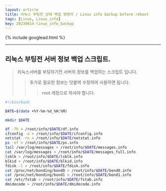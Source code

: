 ```yaml
---
layout: article
title: 리눅스 부팅전 상태 백업 명령어 / Linux info backup before reboot
tags: [Linux, Linux_info]
key: 20230814-linux_info_backup 
---
```


{% include googlead.html %}

---

## 리눅스 부팅전 서버 정보 백업 스크립트.

> 리눅스서버를 부팅하기전 서버의 정보를 백업하는 스크립트 입니다.
>> 추가로 필요한 정보는 덧붙여 수정하여 사용하면 됩니다.
>>> root 계정으로 하셔야 합니다.
 
```bash
#!/bin/bash

DATE=$(date +%Y-%m-%d_%H:%M)

mkdir $DATE

df -Th > /root/info/$DATE/df.info
ifconfig -a > /root/info/$DATE/ifconfig.info
netstat -rn > /root/info/$DATE/netstat.info
ps -ef > /root/info/$DATE/ps.info
tail /var/log/messages > /root/info/$DATE/messages.info
cat /var/log/messages > /root/info/$DATE/messages_full.info
lsblk > /root/info/$DATE/lsblk.info
blkid > /root/info/$DATE/blkid.info
fdisk -l > /root/info/$DATE/fdisk.info
cat /proc/net/bonding/bond0 > /root/info/$DATE/bond0.info
cat /proc/net/bonding/bond1 > /root/info/$DATE/bond1.info
cat /etc/fstab > /root/info/$DATE/fstab.info
dmidecode > /root/info/$DATE/dmidecode.info

```
